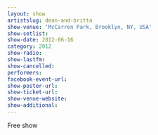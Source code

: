 ```yaml
---
layout: show
artistslug: dean-and-britta
show-venue: 'McCarren Park, Brooklyn, NY, USA'
show-setlist: 
show-date: 2012-06-16
category: 2012
show-radio: 
show-lastfm: 
show-cancelled: 
performers: 
facebook-event-url: 
show-poster-url: 
show-ticket-url: 
show-venue-website: 
show-additional: 
---
```


Free show